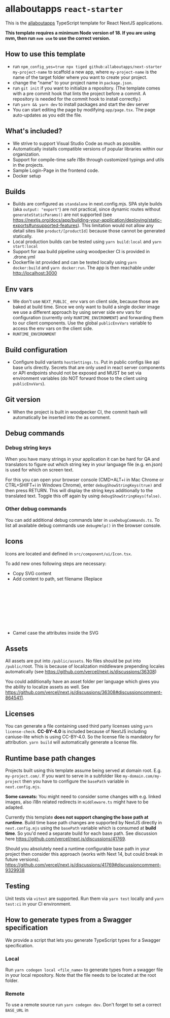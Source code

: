 # allaboutapps `react-starter`

This is the [allaboutapps](https://allaboutapps.at/) TypeScript template for React NextJS applications.

**This template requires a minimum Node version of 18. If you are using nvm, then run `nvm use` to use the correct version.**

## How to use this template
- run `npm_config_yes=true npx tiged github:allaboutapps/next-starter my-project-name` to scaffold a new app, where `my-project-name` is the name of the target folder where you want to create your project.
- change the "name" to your project name in `package.json`.
- run `git init` if you want to initialize a repository. (The template comes with a pre commit hook that lints the project
  before a commit. A repository is needed for the commit hook to install correctly.)
- run `yarn && yarn dev` to install packages and start the dev server
- You can start editing the page by modifying `app/page.tsx`. The page auto-updates as you edit the file.

## What's included?
- We strive to support Visual Studio Code as much as possible.
- Automatically installs compatible versions of popular libraries within our organization.
- Support for compile-time safe i18n through customized typings and utils in the projects.
- Sample Login-Page in the frontend code.
- Docker setup

## Builds
- Builds are configured as `standalone` in next.config.mjs. SPA style builds (aka `output: "export"`) are not practical,
since dynamic routes without `generateStaticParams()` are not supported (see https://nextjs.org/docs/app/building-your-application/deploying/static-exports#unsupported-features). This limitation would not allow any detail sites like `product/[productId]` because those cannot be generated statically.
- Local production builds can be tested using `yarn build:local` and `yarn start:local`
- Support for aaa build pipeline using woodpecker CI is provided in .drone.yml
- Dockerfile ist provided and can be tested locally using `yarn docker:build` and `yarn docker:run`. The app is then reachable under [http://localhost:3000](http://localhost:3000)


## Env vars
- We don't use `NEXT_PUBLIC_` env vars on client side, because those are baked at build time. Since we only want to build a single
docker image we use a different approach by using server side env vars for configuration (currently only `RUNTIME_ENVIRONMENT`) 
and forwarding them to our client components. Use the global `publicEnvVars` variable to access the env vars on the client side.
- `RUNTIME_ENVIRONMENT`

## Build configuration
- Configure build variants `hostSettings.ts`. Put in public configs like api base urls directly. Secrets that 
are only used in react server components or API endpoints should not
be exposed and MUST be set via environment variables (do NOT forward those to the client using `publicEnvVars`).

## Git version
- When the project is built in woodpecker CI, the commit hash will automatically be inserted into the <head> as comment.

## Debug commands

### Debug string keys

When you have many strings in your application it can be hard for QA and translators to figure out which string key in your language file (e.g. en.json) is used for which on screen text.

For this you can open your browser console (CMD+ALT+i in Mac Chrome or CTRL+SHIFT+i in Windows Chrome), enter `debugShowStringKeys(true)` and then press RETURN. This will display the string keys additionally to the translated text. Toggle this off again by using `debugShowStringKeys(false)`.

### Other debug commands

You can add additional debug commands later in `useDebugCommands.ts`. To list all available debug commands use `debugHelp()` in the browser console.

## Icons

Icons are located and defined in `src/component/ui/Icon.tsx`.

To add new ones following steps are necessary:

- Copy SVG content
- Add content to path, set filename (Replace <svg> with a <g> if you want to set transformations for all child elements)
- Camel case the attributes inside the SVG

## Assets
All assets are put into `/public/assets`. No files should be put into `/public/`root. This is because of localization middleware
prepending locales automatically (see https://github.com/vercel/next.js/discussions/36308)

You could additionally have an asset folder per language which gives you the ability to localize assets as well. See https://github.com/vercel/next.js/discussions/36308#discussioncomment-8645411.

## Licenses
You can generate a file containing used third party licenses using `yarn license-check`. **CC-BY-4.0** is included because of NextJS including caniuse-lite which is using CC-BY-4.0. So the license file is mandatory for attribution. 
`yarn build` will automatically generate a license file.

## Runtime base path changes
Projects built using this template assume being served at domain root. E.g. `my-project.com/`. If you want to
serve in a subfolder like `my-domain.com/my-project` then you have to configure the `basePath` variable in
`next.config.mjs`.

**Some caveats:** You might need to consider some changes with e.g. linked images, also i18n related redirects in `middleware.ts` might have to be adapted.

Currently this template **does not support changing the base path at runtime**. Build time base path changes are supported
by NextJS directly in `next.config.mjs` using the `basePath` variable which is consumed at **build time**. So you'd need
a separate build for each base path. See discussion here https://github.com/vercel/next.js/discussions/41769.

Should you absolutely need a runtime configurable base path in your project then consider this approach (works with
Next 14, but could break in future versions). https://github.com/vercel/next.js/discussions/41769#discussioncomment-9329938

## Testing
Unit tests via `vitest` are supported. Run them via `yarn test` locally and `yarn test:ci` in your CI environment.


## How to generate types from a Swagger specification

We provide a script that lets you generate TypeScript types for a Swagger specification.

### Local

Run `yarn codegen local <file_name>` to generate types from a swagger file in your local repository. Note that the file needs to be located at the root folder.

### Remote

To use a remote source run `yarn codegen dev`. Don't forget to set a correct `BASE_URL` in 


